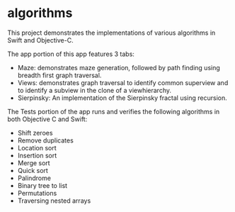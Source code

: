 # algorithms
This project demonstrates the implementations of various algorithms in Swift and Objective-C.

The app portion of this app features 3 tabs:

* Maze: demonstrates maze generation, followed by path finding using breadth first graph traversal.
* Views: demonstrates graph traversal to identify common superview and to identify a subview in the clone of a viewhierarchy.
* Sierpinsky: An implementation of the Sierpinsky fractal using recursion.

The Tests portion of the app runs and verifies the following algorithms in both Objective C and Swift:

* Shift zeroes
* Remove duplicates
* Location sort
* Insertion sort
* Merge sort
* Quick sort
* Palindrome
* Binary tree to list
* Permutations 
* Traversing nested arrays
